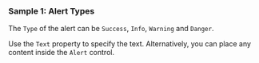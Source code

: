 ### Sample 1: Alert Types

The `Type` of the alert can be `Success`, `Info`, `Warning` and `Danger`.

Use the `Text` property to specify the text. Alternatively, you can place any content inside the `Alert` control.



